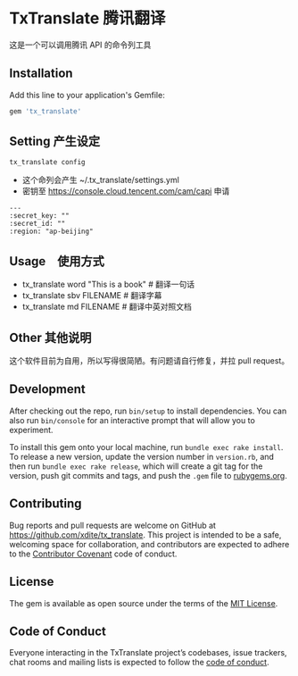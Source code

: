 # TxTranslate 腾讯翻译

这是一个可以调用腾讯 API 的命令列工具

## Installation

Add this line to your application's Gemfile:

```ruby
gem 'tx_translate'
```

## Setting 产生设定

`tx_translate config`

* 这个命列会产生 ~/.tx_translate/settings.yml
* 密钥至 <https://console.cloud.tencent.com/cam/capi> 申请

```
---
:secret_key: ""
:secret_id: ""
:region: "ap-beijing"

```


## Usage　使用方式

* tx_translate word "This is a book" # 翻译一句话
* tx_translate sbv FILENAME # 翻译字幕
* tx_translate md FILENAME # 翻译中英对照文档


## Other 其他说明

这个软件目前为自用，所以写得很简陋。有问题请自行修复，并拉 pull request。

## Development

After checking out the repo, run `bin/setup` to install dependencies. You can also run `bin/console` for an interactive prompt that will allow you to experiment.

To install this gem onto your local machine, run `bundle exec rake install`. To release a new version, update the version number in `version.rb`, and then run `bundle exec rake release`, which will create a git tag for the version, push git commits and tags, and push the `.gem` file to [rubygems.org](https://rubygems.org).

## Contributing

Bug reports and pull requests are welcome on GitHub at https://github.com/xdite/tx_translate. This project is intended to be a safe, welcoming space for collaboration, and contributors are expected to adhere to the [Contributor Covenant](http://contributor-covenant.org) code of conduct.

## License

The gem is available as open source under the terms of the [MIT License](https://opensource.org/licenses/MIT).

## Code of Conduct

Everyone interacting in the TxTranslate project’s codebases, issue trackers, chat rooms and mailing lists is expected to follow the [code of conduct](https://github.com/[USERNAME]/tx_translate/blob/master/CODE_OF_CONDUCT.md).
